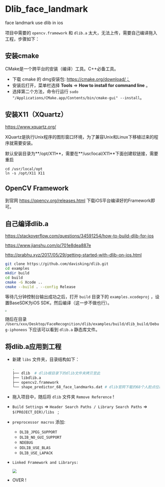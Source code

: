 # Dlib_face_landmark
face landmark use dlib in ios

项目中需要的 `opencv.framework` 和 `dlib.a` 太大，无法上传，需要自己编译拖入工程，步骤如下：



## 安装cmake

CMake是一个跨平台的安装（编译）工具。C++必备工具。

- 下载 cmake 的 dmg安装包: https://cmake.org/download/；
- 安装后打开，菜单栏选择 **Tools** => **How to install for command line** 。
- 选择第二个方法，命令行运行 `sudo "/Applications/CMake.app/Contents/bin/cmake-gui" --install`。



## 安装X11（XQuartz）

https://www.xquartz.org/

XQuartz是执行Unix程序的图形窗口环境，为了兼容Unix和Linux下移植过来的程序就需要安装。

默认安装目录为**/opt/X11**，需要在**/usr/local/X11**下面创建软链接，需要重启

```
cd /usr/local/opt
ln -s /opt/X11 X11
```



## OpenCV Framework

到官网 https://opencv.org/releases.html 下载iOS平台编译好的Framework即可。



## 自己编译dlib.a

https://stackoverflow.com/questions/34591254/how-to-build-dlib-for-ios

https://www.jianshu.com/p/701e8dea887e

http://prabhu.xyz/2017/05/29/getting-started-with-dlib-on-ios.html

```bash
git clone https://github.com/davisking/dlib.git
cd examples
mkdir build
cd build
cmake -G Xcode ..
cmake --build . --config Release
```

等待几分钟控制台输出成功之后，打开 `build` 目录下的 `examples.xcodeproj` ，设置BaseSDK为iOS SDK，然后编译（这一步不做也行）。

<img src="https://ws4.sinaimg.cn/large/006tNbRwgy1fv49xobbw8j31600tstsq.jpg" style="zoom: 30%">

随后在目录 `/Users/xxx/Desktop/FaceRecognition/dlib/examples/build/dlib_build/Debug-iphoneos` 下应该可以看到 `dlib.a` 静态库文件。



## 将dlib.a应用到工程

- 新建 `libs` 文件夹，目录结构如下：

  ```bash
  .
  ├── dlib  # dlib根目录下的dlib文件夹拷贝至此
  ├── libdlib.a
  ├── opencv2.framework
  └── shape_predictor_68_face_landmarks.dat # dlib官网下载的68个人脸点位模型
  ```

- 拖入项目中，随后将 `dlib` 文件夹 `Remove Reference` !

- `Build Settings` => `Header Search Paths / Library Search Paths` => `$(PROJECT_DIR)/libs ` ;

- `preprocessor macros` 添加:

  - `DLIB_JPEG_SUPPORT`
  - `DLIB_NO_GUI_SUPPORT`
  - `NDEBUG `
  - `DDLIB_USE_BLAS`
  - `DLIB_USE_LAPACK`

- `Linked Framework and Librarys:`

  <img src="https://ws3.sinaimg.cn/large/006tNbRwgy1fv4ag0wbdcj30m505k40e.jpg" style="zoom: 80%">

- OVER !
